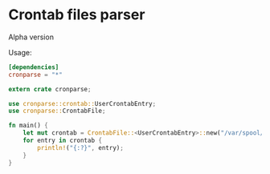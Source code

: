 # Crontab files parser

Alpha version

Usage:

```toml
[dependencies]
cronparse = "*"
```

```rust
extern crate cronparse;

use cronparse::crontab::UserCrontabEntry;
use cronparse::CrontabFile;

fn main() {
    let mut crontab = CrontabFile::<UserCrontabEntry>::new("/var/spool/cron/kstep");
    for entry in crontab {
        println!("{:?}", entry);
    }
}
```
